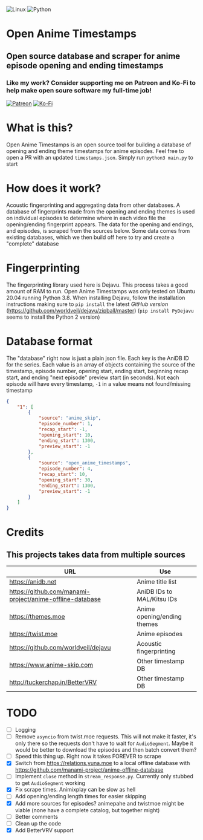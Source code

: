 <p float="left">
	<img alt="Linux" src="https://img.shields.io/badge/Linux-FCC624?style=for-the-badge&logo=linux&logoColor=black">
	<img alt="Python" src="https://img.shields.io/badge/python 3+-%2314354C.svg?style=for-the-badge&logo=python&logoColor=white"/>
</p>

# Open Anime Timestamps
## Open source database and scraper for anime episode opening and ending timestamps

### Like my work? Consider supporting me on Patreon and Ko-Fi to help make open soure software my full-time job!
<a href="https://www.patreon.com/jonbarrow"><img alt="Patreon" src="https://img.shields.io/badge/Patreon-F96854?style=for-the-badge&logo=patreon&logoColor=white" /></a>
<a href="https://ko-fi.com/jonbarrow"><img alt="Ko-Fi" src="https://img.shields.io/badge/Ko--fi-F16061?style=for-the-badge&logo=ko-fi&logoColor=white" /></a>

# What is this?
Open Anime Timestamps is an open source tool for building a database of opening and ending theme timestamps for anime episodes. Feel free to open a PR with an updated `timestamps.json`. Simply run `python3 main.py` to start

# How does it work?
Acoustic fingerprinting and aggregating data from other databases. A database of fingerprints made from the opening and ending themes is used on individual episodes to determine where in each video file the opening/ending fingerprint appears. The data for the opening and endings, and episodes, is scraped from the sources below. Some data comes from existing databases, which we then build off here to try and create a "complete" database

# Fingerprinting
The fingerprinting library used here is Dejavu. This process takes a good amount of RAM to run. Open Anime Timestamps was only tested on Ubuntu 20.04 running Python 3.8. When installing Dejavu, follow the installation instructions making sure to `pip install` the latest *GitHub version* (https://github.com/worldveil/dejavu/zipball/master) (`pip install PyDejavu` seems to install the Python 2 version)

# Database format
The "database" right now is just a plain json file. Each key is the AniDB ID for the series. Each value is an array of objects containing the source of the timestamp, episode number, opening start, ending start, beginning recap start, and ending "next episode" preview start (in seconds). Not each episode will have every timestamp, `-1` in a value means not found/missing timestamp
```json
{
	"1": [
		{
			"source": "anime_skip",
			"episode_number": 1,
			"recap_start": -1,
			"opening_start": 10,
			"ending_start": 1300,
			"preview_start": -1
		},
		{
			"source": "open_anime_timestamps",
			"episode_number": 4,
			"recap_start": 10,
			"opening_start": 30,
			"ending_start": 1300,
			"preview_start": -1
		}
	]
}
```

# Credits
## This projects takes data from multiple sources
| URL                                                      | Use                         |
|----------------------------------------------------------|-----------------------------|
| https://anidb.net                                        | Anime title list            |
| https://github.com/manami-project/anime-offline-database | AniDB IDs to MAL/Kitsu IDs  |
| https://themes.moe                                       | Anime opening/ending themes |
| https://twist.moe                                        | Anime episodes              |
| https://github.com/worldveil/dejavu                      | Acoustic fingerprinting     |
| https://www.anime-skip.com                               | Other timestamp DB          |
| http://tuckerchap.in/BetterVRV                           | Other timestamp DB          |

# TODO
- [ ] Logging
- [ ] Remove `asyncio` from twist.moe requests. This will not make it faster, it's only there so the requests don't have to wait for `AudioSegment`. Maybe it would be better to download the episodes and then batch convert them?
- [ ] Speed this thing up. Right now it takes FOREVER to scrape
- [x] Switch from https://relations.yuna.moe to a local offline database with https://github.com/manami-project/anime-offline-database
- [ ] Implement `close` method in `stream_response.py`. Currently only stubbed to get `AudioSegment` working
- [x] Fix scrape times. Animixplay can be slow as hell
- [ ] Add opening/ending length times for easier skipping
- [x] Add more sources for episodes? animepahe and twistmoe might be viable (none have a complete catalog, but together might)
- [ ] Better comments
- [ ] Clean up the code
- [x] Add BetterVRV support